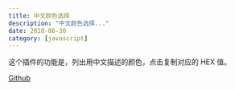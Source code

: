 ```yaml
---
title: 中文颜色选择
description: "中文颜色选择..."
date: 2018-06-30
category: [javascript]
---
```


这个插件的功能是，列出用中文描述的颜色，点击复制对应的 HEX 值。

[Github](https://github.com/zhictory/color)

<link rel="stylesheet" href="{{ "/assets/css/color-plugin.css" | prepend: site.baseurl }}">

<ul class="color" id="j_color"></ul>

<script src="{{ '/assets/js/color.js' | prepend: site.baseurl }}"></script>
<script src="{{ '/assets/js/color-plugin.js' | prepend: site.baseurl }}"></script>